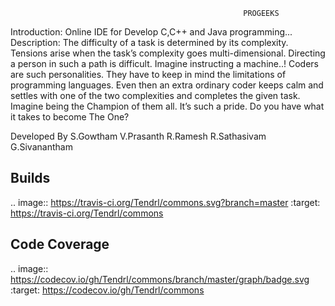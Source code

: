                                                         PROGEEKS 
Introduction:
        Online IDE for Develop C,C++ and Java programming...
Description:
        The difficulty of a task is determined by its complexity. Tensions arise when the task’s complexity goes multi-dimensional. Directing a person in such a path is difficult. Imagine instructing a machine..! Coders are such personalities. They have to keep in mind the limitations of programming languages. Even then an extra ordinary coder keeps calm and settles with one of the two complexities and completes the given task. Imagine being the Champion of them all. It’s such a pride. Do you have what it takes to become The One?

Developed By
        S.Gowtham
        V.Prasanth
        R.Ramesh
        R.Sathasivam
        G.Sivanantham
        
Builds
------

.. image:: https://travis-ci.org/Tendrl/commons.svg?branch=master
  :target: https://travis-ci.org/Tendrl/commons

Code Coverage
-------------

.. image:: https://codecov.io/gh/Tendrl/commons/branch/master/graph/badge.svg
  :target: https://codecov.io/gh/Tendrl/commons
